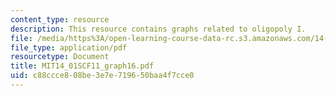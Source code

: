 ```yaml
---
content_type: resource
description: This resource contains graphs related to oligopoly I.
file: /media/https%3A/open-learning-course-data-rc.s3.amazonaws.com/14-01sc-principles-of-microeconomics-fall-2011/c88ccce808be3e7e719650baa4f7cce0_MIT14_01SCF11_graph16.pdf
file_type: application/pdf
resourcetype: Document
title: MIT14_01SCF11_graph16.pdf
uid: c88ccce8-08be-3e7e-7196-50baa4f7cce0
---
```

